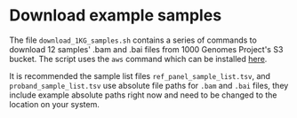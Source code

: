 # Download example samples
The file `download_1KG_samples.sh` contains a series of commands to download 12 samples' .bam and .bai files from 1000 Genomes Project's S3 bucket. The script uses the `aws` command which can be installed [here](https://docs.aws.amazon.com/cli/latest/userguide/getting-started-install.html).

It is recommended the sample list files `ref_panel_sample_list.tsv`, and `proband_sample_list.tsv` use absolute file paths for `.bam` and `.bai` files, they include example absolute paths right now and need to be changed to the location on your system.
